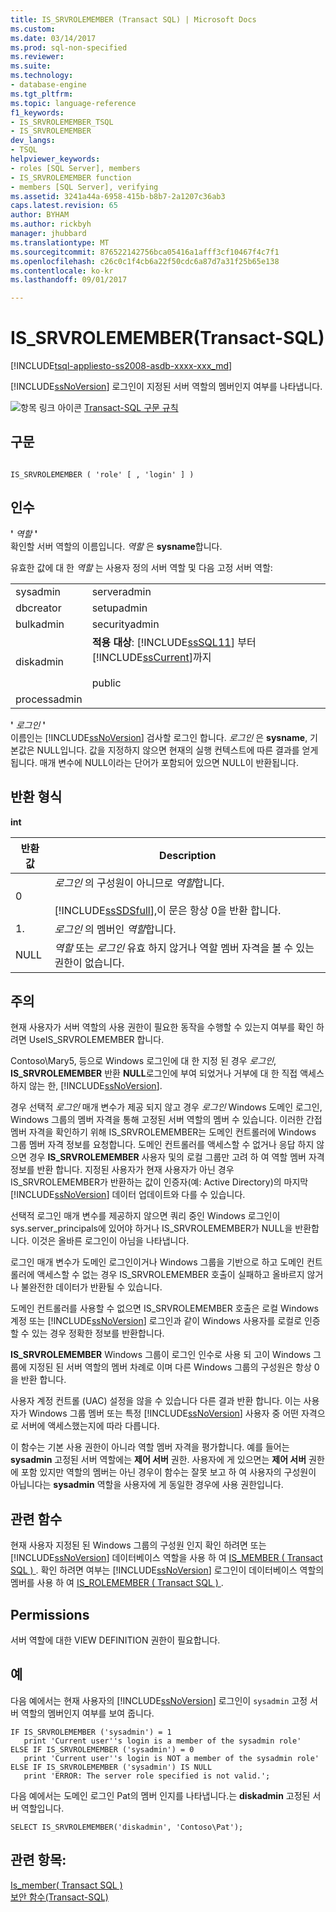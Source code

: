 ```yaml
---
title: IS_SRVROLEMEMBER (Transact SQL) | Microsoft Docs
ms.custom: 
ms.date: 03/14/2017
ms.prod: sql-non-specified
ms.reviewer: 
ms.suite: 
ms.technology:
- database-engine
ms.tgt_pltfrm: 
ms.topic: language-reference
f1_keywords:
- IS_SRVROLEMEMBER_TSQL
- IS_SRVROLEMEMBER
dev_langs:
- TSQL
helpviewer_keywords:
- roles [SQL Server], members
- IS_SRVROLEMEMBER function
- members [SQL Server], verifying
ms.assetid: 3241a44a-6958-415b-b8b7-2a1207c36ab3
caps.latest.revision: 65
author: BYHAM
ms.author: rickbyh
manager: jhubbard
ms.translationtype: MT
ms.sourcegitcommit: 876522142756bca05416a1afff3cf10467f4c7f1
ms.openlocfilehash: c26c0c1f4cb6a22f50cdc6a87d7a31f25b65e138
ms.contentlocale: ko-kr
ms.lasthandoff: 09/01/2017

---
```

# <a name="issrvrolemember-transact-sql"></a>IS_SRVROLEMEMBER(Transact-SQL)
[!INCLUDE[tsql-appliesto-ss2008-asdb-xxxx-xxx_md](../../includes/tsql-appliesto-ss2008-asdb-xxxx-xxx-md.md)]

  [!INCLUDE[ssNoVersion](../../includes/ssnoversion-md.md)] 로그인이 지정된 서버 역할의 멤버인지 여부를 나타냅니다.  
  
 ![항목 링크 아이콘](../../database-engine/configure-windows/media/topic-link.gif "항목 링크 아이콘") [Transact-SQL 구문 규칙](../../t-sql/language-elements/transact-sql-syntax-conventions-transact-sql.md)  
  
## <a name="syntax"></a>구문  
  
```  
  
IS_SRVROLEMEMBER ( 'role' [ , 'login' ] )  
```  
  
## <a name="arguments"></a>인수  
 **'** *역할* **'**  
 확인할 서버 역할의 이름입니다. *역할* 은 **sysname**합니다.  
  
 유효한 값에 대 한 *역할* 는 사용자 정의 서버 역할 및 다음 고정 서버 역할:  
  
|||  
|-|-|  
|sysadmin|serveradmin|  
|dbcreator|setupadmin|  
|bulkadmin|securityadmin|  
|diskadmin|**적용 대상**: [!INCLUDE[ssSQL11](../../includes/sssql11-md.md)] 부터 [!INCLUDE[ssCurrent](../../includes/sscurrent-md.md)]까지<br /><br /> public|  
|processadmin||  
  
 **'** *로그인* **'**  
 이름인는 [!INCLUDE[ssNoVersion](../../includes/ssnoversion-md.md)] 검사할 로그인 합니다. *로그인* 은 **sysname**, 기본값은 NULL입니다. 값을 지정하지 않으면 현재의 실행 컨텍스트에 따른 결과를 얻게 됩니다. 매개 변수에 NULL이라는 단어가 포함되어 있으면 NULL이 반환됩니다.  
  
## <a name="return-types"></a>반환 형식  
 **int**  
  
|반환 값|Description|  
|------------------|-----------------|  
|0|*로그인* 의 구성원이 아니므로 *역할*합니다.<br /><br /> [!INCLUDE[ssSDSfull](../../includes/sssdsfull-md.md)],이 문은 항상 0을 반환 합니다.|  
|1.|*로그인* 의 멤버인 *역할*합니다.|  
|NULL|*역할* 또는 *로그인* 유효 하지 않거나 역할 멤버 자격을 볼 수 있는 권한이 없습니다.|  
  
## <a name="remarks"></a>주의  
 현재 사용자가 서버 역할의 사용 권한이 필요한 동작을 수행할 수 있는지 여부를 확인 하려면 UseIS_SRVROLEMEMBER 합니다.  
  
 Contoso\Mary5, 등으로 Windows 로그인에 대 한 지정 된 경우 *로그인*, **IS_SRVROLEMEMBER** 반환 **NULL**로그인에 부여 되었거나 거부에 대 한 직접 액세스 하지 않는 한, [!INCLUDE[ssNoVersion](../../includes/ssnoversion-md.md)].  
  
 경우 선택적 *로그인* 매개 변수가 제공 되지 않고 경우 *로그인* Windows 도메인 로그인, Windows 그룹의 멤버 자격을 통해 고정된 서버 역할의 멤버 수 있습니다. 이러한 간접 멤버 자격을 확인하기 위해 IS_SRVROLEMEMBER는 도메인 컨트롤러에 Windows 그룹 멤버 자격 정보를 요청합니다. 도메인 컨트롤러를 액세스할 수 없거나 응답 하지 않으면 경우 **IS_SRVROLEMEMBER** 사용자 및의 로컬 그룹만 고려 하 여 역할 멤버 자격 정보를 반환 합니다. 지정된 사용자가 현재 사용자가 아닌 경우 IS_SRVROLEMEMBER가 반환하는 값이 인증자(예: Active Directory)의 마지막 [!INCLUDE[ssNoVersion](../../includes/ssnoversion-md.md)] 데이터 업데이트와 다를 수 있습니다.  
  
 선택적 로그인 매개 변수를 제공하지 않으면 쿼리 중인 Windows 로그인이 sys.server_principals에 있어야 하거나 IS_SRVROLEMEMBER가 NULL을 반환합니다. 이것은 올바른 로그인이 아님을 나타냅니다.  
  
 로그인 매개 변수가 도메인 로그인이거나 Windows 그룹을 기반으로 하고 도메인 컨트롤러에 액세스할 수 없는 경우 IS_SRVROLEMEMBER 호출이 실패하고 올바르지 않거나 불완전한 데이터가 반환될 수 있습니다.  
  
 도메인 컨트롤러를 사용할 수 없으면 IS_SRVROLEMEMBER 호출은 로컬 Windows 계정 또는 [!INCLUDE[ssNoVersion](../../includes/ssnoversion-md.md)] 로그인과 같이 Windows 사용자를 로컬로 인증할 수 있는 경우 정확한 정보를 반환합니다.  
  
 **IS_SRVROLEMEMBER** Windows 그룹이 로그인 인수로 사용 되 고이 Windows 그룹에 지정된 된 서버 역할의 멤버 차례로 이며 다른 Windows 그룹의 구성원은 항상 0을 반환 합니다.  
  
 사용자 계정 컨트롤 (UAC) 설정을 않을 수 있습니다 다른 결과 반환 합니다. 이는 사용자가 Windows 그룹 멤버 또는 특정 [!INCLUDE[ssNoVersion](../../includes/ssnoversion-md.md)] 사용자 중 어떤 자격으로 서버에 액세스했는지에 따라 다릅니다.  
  
 이 함수는 기본 사용 권한이 아니라 역할 멤버 자격을 평가합니다. 예를 들어는 **sysadmin** 고정된 서버 역할에는 **제어 서버** 권한. 사용자에 게 있으면는 **제어 서버** 권한에 포함 있지만 역할의 멤버는 아닌 경우이 함수는 잘못 보고 하 여 사용자의 구성원이 아닙니다는 **sysadmin** 역할을 사용자에 게 동일한 경우에 사용 권한입니다.  
  
## <a name="related-functions"></a>관련 함수  
 현재 사용자 지정된 된 Windows 그룹의 구성원 인지 확인 하려면 또는 [!INCLUDE[ssNoVersion](../../includes/ssnoversion-md.md)] 데이터베이스 역할을 사용 하 여 [IS_MEMBER &#40; Transact SQL &#41; ](../../t-sql/functions/is-member-transact-sql.md). 확인 하려면 여부는 [!INCLUDE[ssNoVersion](../../includes/ssnoversion-md.md)] 로그인이 데이터베이스 역할의 멤버를 사용 하 여 [IS_ROLEMEMBER &#40; Transact SQL &#41; ](../../t-sql/functions/is-rolemember-transact-sql.md).  
  
## <a name="permissions"></a>Permissions  
 서버 역할에 대한 VIEW DEFINITION 권한이 필요합니다.  
  
## <a name="examples"></a>예  
 다음 예에서는 현재 사용자의 [!INCLUDE[ssNoVersion](../../includes/ssnoversion-md.md)] 로그인이 `sysadmin` 고정 서버 역할의 멤버인지 여부를 보여 줍니다.  
  
```  
IF IS_SRVROLEMEMBER ('sysadmin') = 1  
   print 'Current user''s login is a member of the sysadmin role'  
ELSE IF IS_SRVROLEMEMBER ('sysadmin') = 0  
   print 'Current user''s login is NOT a member of the sysadmin role'  
ELSE IF IS_SRVROLEMEMBER ('sysadmin') IS NULL  
   print 'ERROR: The server role specified is not valid.';  
```  
  
 다음 예에서는 도메인 로그인 Pat의 멤버 인지를 나타냅니다.는 **diskadmin** 고정된 서버 역할입니다.  
  
```  
SELECT IS_SRVROLEMEMBER('diskadmin', 'Contoso\Pat');  
```  
  
## <a name="see-also"></a>관련 항목:  
 [Is_member&#40; Transact SQL &#41;](../../t-sql/functions/is-member-transact-sql.md)   
 [보안 함수&#40;Transact-SQL&#41;](../../t-sql/functions/security-functions-transact-sql.md)  
  
  
